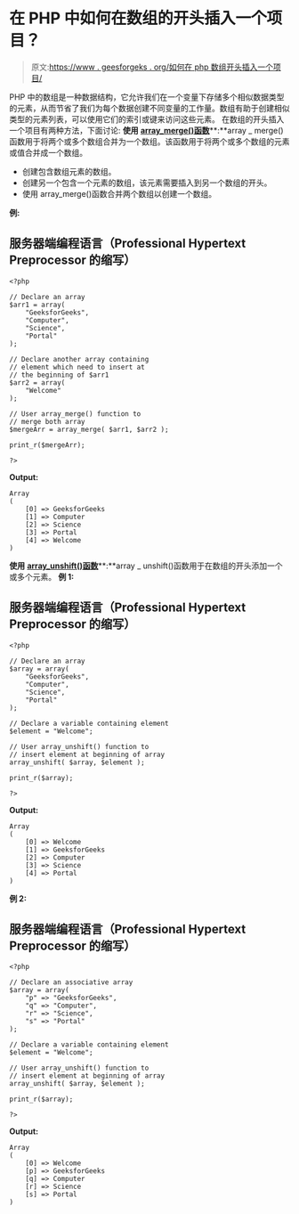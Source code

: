 # 在 PHP 中如何在数组的开头插入一个项目？

> 原文:[https://www . geesforgeks . org/如何在 php 数组开头插入一个项目/](https://www.geeksforgeeks.org/how-to-insert-an-item-at-the-beginning-of-an-array-in-php/)

PHP 中的数组是一种数据结构，它允许我们在一个变量下存储多个相似数据类型的元素，从而节省了我们为每个数据创建不同变量的工作量。数组有助于创建相似类型的元素列表，可以使用它们的索引或键来访问这些元素。
在数组的开头插入一个项目有两种方法，下面讨论:
**使用** [**array_merge()函数**](https://www.geeksforgeeks.org/php-merging-two-arrays-using-array_merge/)**:**array _ merge()函数用于将两个或多个数组合并为一个数组。该函数用于将两个或多个数组的元素或值合并成一个数组。

*   创建包含数组元素的数组。
*   创建另一个包含一个元素的数组，该元素需要插入到另一个数组的开头。
*   使用 array_merge()函数合并两个数组以创建一个数组。

**例:**

## 服务器端编程语言（Professional Hypertext Preprocessor 的缩写）

```
<?php

// Declare an array
$arr1 = array(
    "GeeksforGeeks",
    "Computer",
    "Science",
    "Portal"
);

// Declare another array containing
// element which need to insert at
// the beginning of $arr1
$arr2 = array(
    "Welcome"
);

// User array_merge() function to
// merge both array
$mergeArr = array_merge( $arr1, $arr2 );

print_r($mergeArr);

?>
```

**Output:** 

```
Array
(
    [0] => GeeksforGeeks
    [1] => Computer
    [2] => Science
    [3] => Portal
    [4] => Welcome
)
```

**使用** [**array_unshift()函数**](https://www.geeksforgeeks.org/php-array_unshift-function/)**:**array _ unshift()函数用于在数组的开头添加一个或多个元素。
**例 1:**

## 服务器端编程语言（Professional Hypertext Preprocessor 的缩写）

```
<?php

// Declare an array
$array = array(
    "GeeksforGeeks",
    "Computer",
    "Science",
    "Portal"
);

// Declare a variable containing element
$element = "Welcome";

// User array_unshift() function to
// insert element at beginning of array
array_unshift( $array, $element );

print_r($array);

?>
```

**Output:** 

```
Array
(
    [0] => Welcome
    [1] => GeeksforGeeks
    [2] => Computer
    [3] => Science
    [4] => Portal
)
```

**例 2:**

## 服务器端编程语言（Professional Hypertext Preprocessor 的缩写）

```
<?php

// Declare an associative array
$array = array(
    "p" => "GeeksforGeeks",
    "q" => "Computer",
    "r" => "Science",
    "s" => "Portal"
);

// Declare a variable containing element
$element = "Welcome";

// User array_unshift() function to
// insert element at beginning of array
array_unshift( $array, $element );

print_r($array);

?>
```

**Output:** 

```
Array
(
    [0] => Welcome
    [p] => GeeksforGeeks
    [q] => Computer
    [r] => Science
    [s] => Portal
)
```